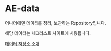 # AE-data
어나더에덴 데이터를 정리, 보관하는 Repository입니다.

해당 데이터는 체크리스트 사이트에 사용됩니다.

[데이터 저장소 소개](https://aecheck.tistory.com/5)
